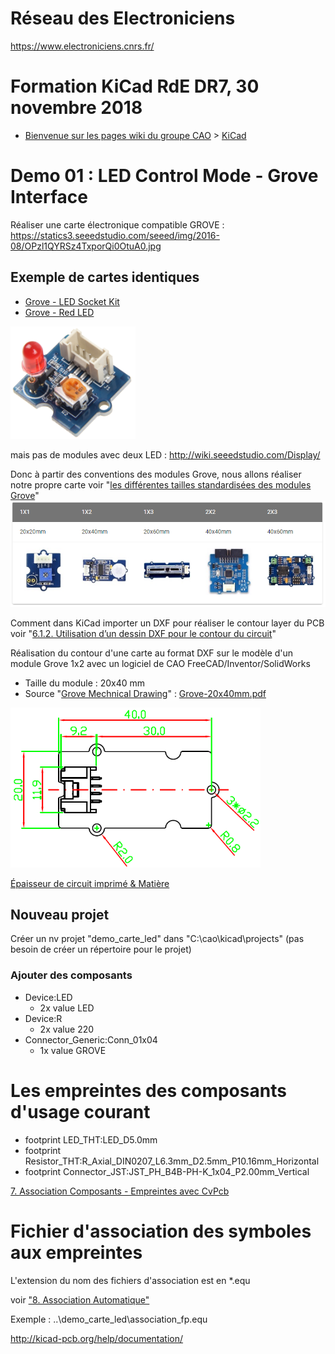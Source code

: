 
# Réseau des Electroniciens

<https://www.electroniciens.cnrs.fr/>

# Formation KiCad RdE DR7, 30 novembre 2018

- [Bienvenue sur les pages wiki du groupe CAO](https://wiki.electroniciens.cnrs.fr/index.php/Le_groupe_CAO) > [KiCad](https://wiki.electroniciens.cnrs.fr/index.php/CAO_:_KICAD)

# Demo 01 : LED Control Mode - Grove Interface

Réaliser une carte électronique compatible GROVE : <https://statics3.seeedstudio.com/seeed/img/2016-08/OPzl1QYRSz4TxporQi0OtuA0.jpg>

## Exemple de cartes identiques

- [Grove - LED Socket Kit](http://wiki.seeedstudio.com/Grove-LED_Socket_Kit/)
- [Grove - Red LED](http://wiki.seeedstudio.com/Grove-Red_LED/)

<img src="img/grove_red_led.png" width="200" />

mais pas de modules avec deux LED : <http://wiki.seeedstudio.com/Display/>

Donc à partir des conventions des modules Grove, nous allons réaliser notre propre carte
voir "[les différentes tailles standardisées des modules Grove](http://wiki.seeedstudio.com/Grove_System/#size-of-grove)"
![Size of Grove](img/size_of_grove.png)

Comment dans KiCad importer un DXF pour réaliser le contour layer du PCB
voir "[6.1.2. Utilisation d’un dessin DXF pour le contour du circuit](http://docs.kicad-pcb.org/stable/fr/pcbnew.html#_creation_d_8217_un_circuit)"

Réalisation du contour d'une carte au format DXF sur le modèle d'un module Grove 1x2 avec un logiciel de CAO FreeCAD/Inventor/SolidWorks

- Taille du module : 20x40 mm
- Source "[Grove Mechnical Drawing](https://github.com/SeeedDocument/GroveSystem/tree/master/res)" : [Grove-20x40mm.pdf](https://github.com/SeeedDocument/GroveSystem/blob/master/res/Grove-40x40-SMD-horizontal/Grove-%E8%B4%B4%E7%89%87%E5%BA%A7%E5%AD%90-%E8%BA%BA.pdf)

<img src="img/grove_20x40mm.png" width="400" />

[Épaisseur de circuit imprimé & Matière](https://www.wedirekt.fr/fr/web/technologie/pcb-technologie/sp-cification/dimensions-et-mati-re.fs-1235901.html)

## Nouveau projet

Créer un nv projet "demo_carte_led" dans "C:\cao\kicad\projects" (pas besoin de créer un répertoire pour le projet)

### Ajouter des composants

- Device:LED
  - 2x value LED
- Device:R
  - 2x value 220
- Connector_Generic:Conn_01x04
  - 1x value GROVE

# Les empreintes des composants d'usage courant

- footprint LED_THT:LED_D5.0mm
- footprint Resistor_THT:R_Axial_DIN0207_L6.3mm_D2.5mm_P10.16mm_Horizontal
- footprint Connector_JST:JST_PH_B4B-PH-K_1x04_P2.00mm_Vertical

[7. Association Composants - Empreintes avec CvPcb](http://docs.kicad-pcb.org/stable/fr/cvpcb.html#_association_composants_empreintes_avec_cvpcb)

# Fichier d'association des symboles aux empreintes

L'extension du nom des fichiers d'association est en *.equ

voir ["8. Association Automatique"](http://docs.kicad-pcb.org/stable/fr/cvpcb.html#_association_automatique)

Exemple : ..\demo_carte_led\association_fp.equ

<http://kicad-pcb.org/help/documentation/>
